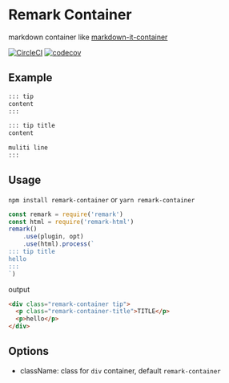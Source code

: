 # Remark Container

markdown container like [markdown-it-container](https://github.com/markdown-it/markdown-it-container)

[![CircleCI](https://circleci.com/gh/zWingz/remark-container.svg?style=svg)](https://circleci.com/gh/zWingz/remark-container)
[![codecov](https://codecov.io/gh/zWingz/remark-container/branch/master/graph/badge.svg)](https://codecov.io/gh/zWingz/remark-container)

## Example

``` markdown
::: tip
content
:::
```

``` markdown
::: tip title
content

muliti line
:::
```

## Usage

`npm install remark-container`
or
`yarn remark-container`

```javascript
const remark = require('remark')
const html = require('remark-html')
remark()
    .use(plugin, opt)
    .use(html).process(`
::: tip title
hello
:::
`)
```

output

```html
<div class="remark-container tip">
  <p class="remark-container-title">TITLE</p>
  <p>hello</p>
</div>
```

## Options

- className: class for `div` container, default `remark-container`
